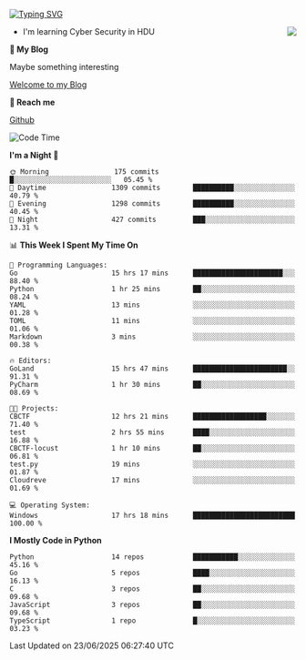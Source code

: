 [![Typing SVG](https://readme-typing-svg.herokuapp.com?font=Fira+Code&pause=1000&random=false&width=450&height=60&lines=Hello+%F0%9F%91%8B%F0%9F%8F%BB;I'm+JBNRZ)](https://git.io/typing-svg)

<a href="#">
  <img align="right" src="https://github-readme-stats.vercel.app/api?username=JBNRZ&show_icons=true&bg_color=15,f2f7fd,E0EAFC" />
</a>

- I'm learning Cyber Security in HDU

 **🌱 My Blog**

Maybe something interesting

[Welcome to my Blog](https://jbnrz.com.cn/)

 **💬 Reach me** 

[Github](https://github.com/JBNRZ)


<!--START_SECTION:waka-->
![Code Time](http://img.shields.io/badge/Code%20Time-1%2C290%20hrs%2047%20mins-blue)

**I'm a Night 🦉** 

```text
🌞 Morning                175 commits         █░░░░░░░░░░░░░░░░░░░░░░░░   05.45 % 
🌆 Daytime                1309 commits        ██████████░░░░░░░░░░░░░░░   40.79 % 
🌃 Evening                1298 commits        ██████████░░░░░░░░░░░░░░░   40.45 % 
🌙 Night                  427 commits         ███░░░░░░░░░░░░░░░░░░░░░░   13.31 % 
```


📊 **This Week I Spent My Time On** 

```text
💬 Programming Languages: 
Go                       15 hrs 17 mins      ██████████████████████░░░   88.40 % 
Python                   1 hr 25 mins        ██░░░░░░░░░░░░░░░░░░░░░░░   08.24 % 
YAML                     13 mins             ░░░░░░░░░░░░░░░░░░░░░░░░░   01.28 % 
TOML                     11 mins             ░░░░░░░░░░░░░░░░░░░░░░░░░   01.06 % 
Markdown                 3 mins              ░░░░░░░░░░░░░░░░░░░░░░░░░   00.38 % 

🔥 Editors: 
GoLand                   15 hrs 47 mins      ███████████████████████░░   91.31 % 
PyCharm                  1 hr 30 mins        ██░░░░░░░░░░░░░░░░░░░░░░░   08.69 % 

🐱‍💻 Projects: 
CBCTF                    12 hrs 21 mins      ██████████████████░░░░░░░   71.40 % 
test                     2 hrs 55 mins       ████░░░░░░░░░░░░░░░░░░░░░   16.88 % 
CBCTF-locust             1 hr 10 mins        ██░░░░░░░░░░░░░░░░░░░░░░░   06.81 % 
test.py                  19 mins             ░░░░░░░░░░░░░░░░░░░░░░░░░   01.87 % 
Cloudreve                17 mins             ░░░░░░░░░░░░░░░░░░░░░░░░░   01.69 % 

💻 Operating System: 
Windows                  17 hrs 18 mins      █████████████████████████   100.00 % 
```

**I Mostly Code in Python** 

```text
Python                   14 repos            ███████████░░░░░░░░░░░░░░   45.16 % 
Go                       5 repos             ████░░░░░░░░░░░░░░░░░░░░░   16.13 % 
C                        3 repos             ██░░░░░░░░░░░░░░░░░░░░░░░   09.68 % 
JavaScript               3 repos             ██░░░░░░░░░░░░░░░░░░░░░░░   09.68 % 
TypeScript               1 repo              █░░░░░░░░░░░░░░░░░░░░░░░░   03.23 % 
```




 Last Updated on 23/06/2025 06:27:40 UTC
<!--END_SECTION:waka-->
